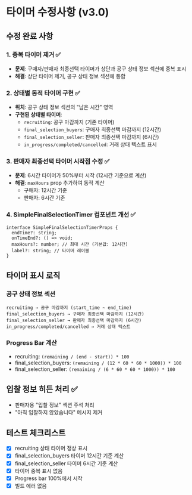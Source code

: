 # 타이머 수정사항 (v3.0)

## 수정 완료 사항

### 1. 중복 타이머 제거 ✅
- **문제**: 구매자/판매자 최종선택 타이머가 상단과 공구 상태 정보 섹션에 중복 표시
- **해결**: 상단 타이머 제거, 공구 상태 정보 섹션에 통합

### 2. 상태별 동적 타이머 구현 ✅
- **위치**: 공구 상태 정보 섹션의 "남은 시간" 영역
- **구현된 상태별 타이머**:
  - `recruiting`: 공구 마감까지 (기존 타이머)
  - `final_selection_buyers`: 구매자 최종선택 마감까지 (12시간)
  - `final_selection_seller`: 판매자 최종선택 마감까지 (6시간)
  - `in_progress/completed/cancelled`: 거래 상태 텍스트 표시

### 3. 판매자 최종선택 타이머 시작점 수정 ✅
- **문제**: 6시간 타이머가 50%부터 시작 (12시간 기준으로 계산)
- **해결**: `maxHours` prop 추가하여 동적 계산
  - 구매자: 12시간 기준
  - 판매자: 6시간 기준

### 4. SimpleFinalSelectionTimer 컴포넌트 개선 ✅
```tsx
interface SimpleFinalSelectionTimerProps {
  endTime?: string;
  onTimeEnd?: () => void;
  maxHours?: number; // 최대 시간 (기본값: 12시간)
  label?: string; // 타이머 레이블
}
```

## 타이머 표시 로직

### 공구 상태 정보 섹션
```
recruiting → 공구 마감까지 (start_time ~ end_time)
final_selection_buyers → 구매자 최종선택 마감까지 (12시간)
final_selection_seller → 판매자 최종선택 마감까지 (6시간)
in_progress/completed/cancelled → 거래 상태 텍스트
```

### Progress Bar 계산
- recruiting: `(remaining / (end - start)) * 100`
- final_selection_buyers: `(remaining / (12 * 60 * 60 * 1000)) * 100`
- final_selection_seller: `(remaining / (6 * 60 * 60 * 1000)) * 100`

## 입찰 정보 히든 처리 ✅
- 판매자용 "입찰 정보" 섹션 주석 처리
- "아직 입찰하지 않았습니다" 메시지 제거

## 테스트 체크리스트
- [x] recruiting 상태 타이머 정상 표시
- [x] final_selection_buyers 타이머 12시간 기준 계산
- [x] final_selection_seller 타이머 6시간 기준 계산
- [x] 타이머 중복 표시 없음
- [x] Progress bar 100%에서 시작
- [x] 빌드 에러 없음